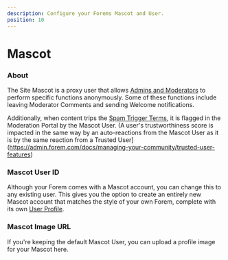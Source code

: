 ```yaml
---
description: Configure your Forems Mascot and User.
position: 10
---
```


# Mascot

### About

The Site Mascot is a proxy user that allows [Admins and Moderators](https://admin.forem.com/docs/forem-basics/user-roles) to perform specific functions anonymously. Some of these functions include leaving Moderator Comments and sending Welcome notifications.

Additionally, when content trips the [Spam Trigger Terms](https://admin.forem.com/docs/advanced-customization/rate-limits-and-anti-spam#spam-trigger-terms), it is flagged in the Moderation Portal by the Mascot User. (A user's trustworthiness score is impacted in the same way by an auto-reactions from the Mascot User as it is by the same reaction from a Trusted User](https://admin.forem.com/docs/managing-your-community/trusted-user-features)

### Mascot User ID

Although your Forem comes with a Mascot account, you can change this to any existing user. This gives you the option to create an entirely new Mascot account that matches the style of your own Forem, complete with its own [User Profile](https://admin.forem.com/docs/forem-basics/user-settings/profile-settings).

### Mascot Image URL

If you're keeping the default Mascot User, you can upload a profile image for your Mascot here.
